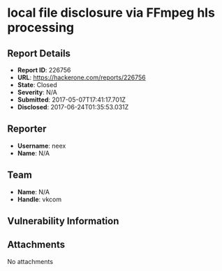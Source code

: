 # local file disclosure via FFmpeg hls processing

## Report Details
- **Report ID**: 226756
- **URL**: https://hackerone.com/reports/226756
- **State**: Closed
- **Severity**: N/A
- **Submitted**: 2017-05-07T17:41:17.701Z
- **Disclosed**: 2017-06-24T01:35:53.031Z

## Reporter
- **Username**: neex
- **Name**: N/A

## Team
- **Name**: N/A
- **Handle**: vkcom

## Vulnerability Information


## Attachments
No attachments
